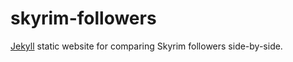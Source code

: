 # skyrim-followers

[Jekyll](http://jekyllrb.com) static website for comparing Skyrim followers side-by-side.